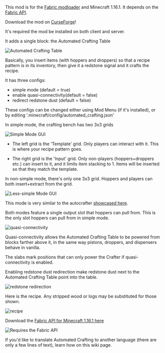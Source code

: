 This mod is for the [Fabric modloader](https://www.fabricmc.net/) and Minecraft 1.16.1. It depends on the [Fabric API](https://www.curseforge.com/minecraft/mc-mods/fabric-api/files/all?filter-game-version=1738749986%3a70886). 

Download the mod on [CurseForge](https://www.curseforge.com/minecraft/mc-mods/automated-crafting)!

It's required the mod be installed on both client and server. 

It adds a single block: the Automated Crafting Table

![Automated Crafting Table](https://shft.cl/img/l/lh6.googleusercontent.com-4257019419025668.png)

Basically, you insert items (with hoppers and droppers) so that a recipe pattern is in its inventory, then give it a redstone signal and it crafts the recipe. 

It has three configs:
- simple mode (default = true)
- enable quasi-connectivity(default = false)
- redirect redstone dust (default = false)


These configs can be changed either using Mod Menu (if it's installed), or by editing '.minecraft/config/automated_crafting.json'

In simple mode, the crafting bench has two 3x3 grids

![Simple Mode GUI](https://shft.cl/img/l/lh3.googleusercontent.com-3729351876759961.png)

- The left grid is the 'Template' grid. Only players can interact with it. This is where your recipe pattern goes. 

- The right grid is the 'Input' grid. Only non-players (hoppers+droppers etc.) can insert to it, and it limits item stacking to 1. Items will be inserted so that they match the template. 

In non-simple mode, there's only one 3x3 grid. Hoppers and players can both insert+extract from the grid. 

![Less-simple Mode GUI](https://shft.cl/img/l/lh6.googleusercontent.com-3729755174563747.png)

This mode is very similar to the autocrafter [showcased here](https://www.youtube.com/watch?v=2_HL309IZ0M).

Both modes feature a single output slot that hoppers can pull from. This is the only slot hoppers can pull from in simple mode. 

![quasi-connectivity](https://shft.cl/img/l/lh3.googleusercontent.com-3729789011976985.png)

Quasi-connectivity allows the Automated Crafting Table to be powered from blocks farther above it, in the same way pistons, droppers, and dispensers behave in vanilla. 

The slabs mark positions that can only power the Crafter if quasi-connectivity is enabled. 

Enabling redstone dust redirection make redstone dust next to the Automated Crafting Table point into the table. 

![redstone redirection](https://lh3.googleusercontent.com/htZi6YomFySjcSAnroeg9vps6a4smwcjK-Tw_a8ONQpXVSnd4Sr731sryXJFixfU9kyROxpdE1qfVLVdTm2oLsQxDf-tvaAca8Yp0TvXpp52gLlAS_K9AlievEYPfQOnjREBocxXmWP6JWy-DwbHbQEuZ4emWITJwS2TrG2OOUjTZjQAjp15TY0GI1CXacWEHXbpx4RajjH_e-1P9VCFpwPXn5oDfwMBgKSYu8ejNRLPrYAP2821rmvb8CXnwpZHwkOPX86uqviD534bcZVrkHZom4WNolpS9Ga9cbByBTO054htkFN5kBfDzwXTQx8SteFecEU20j8kVnvOO79IWKnFMUbFwycfVfbAKKMYh-HY9brfv965dC1ngWi3VCGZlgstXxc6BbmdMdRKsBVZj8RdGuwFg-zeZ8RhIbPYyu7pzpIz2x9kN1LVmt2ENwxFMgvNzewcUDXZ4WyD6YP8N-aVqIU6yFYZVkOJGtO7TUc_e8Nw-30QgUBXRvXb3DVW-OKm1cZM0xHNgH4lFzn6lCeIm82cksojeLDuUFNFRg2bVPSmBWwWH4oYAjxK-kLceezwVNNux2UudbuLpFEaJ67Feq4gVjHmMrgqmtDN8Pud39BzUE9kB9UcMcoxR0atW7rNh26WJiJEKj4v2tNpnxU2zTjLsl8GgOhdtNVZ55SbJ0_xxw6VeXDCwakeTRHwlOG1=w800-h500-k-ft)

Here is the recipe. Any stripped wood or logs may be substituted for those shown. 

![recipe](https://lh3.googleusercontent.com/yMvEWd7sOwhxDpsvlEQBXdFwX-fpwG_T3tlITGYNfR6CM2s3s55X9sudybASEHdABbx5g2D1TiUaM0Iv2BbMgYoD2WrjN3pY5LPYOZooKUfJ8nHv6KZQYHvBTeJxoRR9OmNuEPp1PZ14cGbeFe8HWWVKOfThhd3spf_Xr2qmjnD8kX8I0ig_x83IyRwQd6kg7adwtqyPWw7TPkmqZS6Mt5WMQTjVvPJJI1MB5ay5vx4oer-hR_W69_qAiGgpNrL9vCsM841SzFLz6hmWKhwpJHb56vM8T_4QOH2j1TdJUpQBl_Z0mocSdKp2OZbK0mmgKc_h6EY5mnkDD8VE3a_QaYWo_-BemUGUeUdcrjK0FtBX_VTkckVTN4InuOGd4HhkiyUSgbDjspuhoJJRP3HbOB0CPwXmgIVpTcPJRwBTYYWED0EaxEB_f68SyfXquifo-Xd51CDdFMMvaRKYY7atVm0YJWkdA61hxKcaeQSoJ2ecjGyJ6chtMaAbOOaPYI-OwYRRvjQ7ZNeIQCCEY6XJFGqjAAF3RI0KoUJvNZJtYIYkJmL6ZZk88Dr2SeH3w8-kmHUiT-ElGtSIVVPmfWDdVijYZ-0IJOvS6aB2msOUa2qgTzTMgdscwpa4ez97gF9ryosw_bcqQML0ejzaJhRa2Ep-LC_e7gLnxk3KL4ztlUR9An7E8lq4-2yOlBu6gM4qTOB9=w800-h500-k-ft)

Download the [Fabric API for Minecraft 1.16.1 here](https://www.curseforge.com/minecraft/mc-mods/fabric-api/files/all?filter-game-version=1738749986%3a70886)

![Requires the Fabric API](https://i.imgur.com/Ol1Tcf8.png)

If you'd like to translate Automated Crafting to another language (there are only a few lines of text), learn how on this wiki page. 